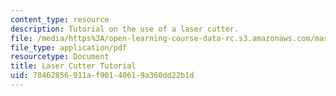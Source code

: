 ```yaml
---
content_type: resource
description: Tutorial on the use of a laser cutter.
file: /media/https%3A/open-learning-course-data-rc.s3.amazonaws.com/mas-863-how-to-make-almost-anything-fall-2002/78462856911af90140619a360dd22b1d_tutorial.pdf
file_type: application/pdf
resourcetype: Document
title: Laser Cutter Tutorial
uid: 78462856-911a-f901-4061-9a360dd22b1d
---
```

